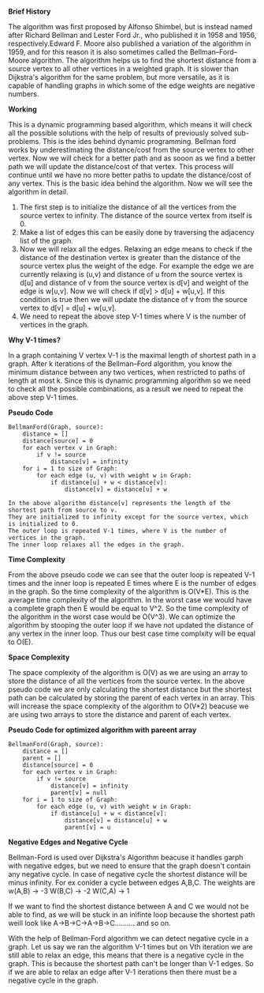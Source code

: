 **Brief History**

The algorithm was first proposed by Alfonso Shimbel, but is instead named after Richard Bellman and Lester Ford Jr., who published it in 1958 and 1956, respectively.Edward F. Moore also published a variation of the algorithm in 1959, and for this reason it is also sometimes called the Bellman–Ford–Moore algorithm. The algorithm helps us to find the shortest distance from a source vertex to all other vertices in a weighted graph. It is slower than Dijkstra's algorithm for the same problem, but more versatile, as it is capable of handling graphs in which some of the edge weights are negative numbers.

**Working**

This is a dynamic programming based algorithm, which means it will check all the possible solutions with the help of results of previously solved sub-problems. This is the ides behind dynamic programming. Bellman ford works by underestimating the distance/cost from the source vertex to other vertex. Now we will check for a better path and as sooon as we find a better path we will update the distance/cost of that vertex. This process will continue until we have no more better paths to update the distance/cost of any vertex. This is the basic idea behind the algorithm. Now we will see the algorithm in detail.
1. The first step is to initialize the distance of all the vertices from the source vertex to infinity. The distance of the source vertex from itself is 0.
2. Make a list of edges this can be easily done by traversing the adjacency list of the graph.
3. Now we will relax all the edges. Relaxing an edge means to check if the distance of the destination vertex is greater than the distance of the source vertex plus the weight of the edge. For example the edge we are currently relaxing is (u,v) and distance of u from the source vertex is d\[u\] and distance of v from the source vertex is d\[v\] and weight of the edge is w\[u,v\]. Now we will check if d\[v\] > d\[u\] + w\[u,v\]. If this condition is true then we will update the distance of v from the source vertex to d\[v\] = d\[u\] + w\[u,v\].
4. We need to repeat the above step V-1 times where V is the number of vertices in the graph.

**Why V-1 times?**

In a graph containing V vertex V-1 is the maximal length of shortest path in a graph. After k iterations of the Bellman–Ford algorithm, you know the minimum distance between any two vertices, when restricted to paths of length at most k. Since this is dynamic programming algorithm so we need to check all the possible combinations, as a result we need to repeat the above step V-1 times.

**Pseudo Code**

    BellmanFord(Graph, source):
        distance = [] 
        distance[source] = 0
        for each vertex v in Graph: 
            if v != source
                distance[v] = infinity
        for i = 1 to size of Graph:
            for each edge (u, v) with weight w in Graph:
                if distance[u] + w < distance[v]:
                    distance[v] = distance[u] + w
    
    In the above algorithm distance[v] represents the length of the shortest path from source to v.
    They are initialized to infinity except for the source vertex, which is initialized to 0.
    The outer loop is repeated V-1 times, where V is the number of vertices in the graph.
    The inner loop relaxes all the edges in the graph.

**Time Complexity**

From the above pseudo code we can see that the outer loop is repeated V-1 times and the inner loop is repeated E times where E is the number of edges in the graph. So the time complexity of the algorithm is O(V*E). This is the average time complexity of the algorithm. In the worst case we would have a complete graph then E would be equal to V^2. So the time complexity of the algorithm in the worst case would be O(V^3). We can optimize the algorithm by stooping the outer loop if we have not updated the distance of any vertex in the inner loop. Thus our best case time complxity will be equal to O(E).

**Space Complexity**

The space complexity of the algorithm is O(V) as we are using an array to store the distance of all the vertices from the source vertex. In the above pseudo code we are only calculating the shortest distance but the shortest path can be calculated by storing the parent of each vertex in an array. This will increase the space complexity of the algorithm to O(V*2) beacuse we are using two arrays to store the distance and parent of each vertex.


**Pseudo Code for optimized algorithm with pareent array**

    BellmanFord(Graph, source):
        distance = [] 
        parent = []
        distance[source] = 0
        for each vertex v in Graph: 
            if v != source
                distance[v] = infinity
                parent[v] = null
        for i = 1 to size of Graph:
            for each edge (u, v) with weight w in Graph:
                if distance[u] + w < distance[v]:
                    distance[v] = distance[u] + w
                    parent[v] = u


**Negative Edges and Negative Cycle**

Bellman-Ford is used over Dijkstra's Algorithm beacuse it handles garph with negative edges, but we need to ensure that the graph doesn't contain any negative cycle. In case of negative cycle the shortest distance will be minus infinity. For ex conider a cycle between edges A,B,C. The weights are 
w(A,B) -> -3
W(B,C) -> -2
W(C,A) -> 1

If we want to find the shortest distance between A and C we would not be able to find, as we will be stuck in an inifinte loop because the shortest path weill look like A->B->C->A->B->C.......... and so on. 

With the help of Bellman-Ford algorithm we can detect negative cycle in a graph. Let us say we ran the algorithm V-1 times but on Vth iteration we are still able to relax an edge, this means that there is a negative cycle in the graph. This is because the shortest path can't be longer than V-1 edges. So if we are able to relax an edge after V-1 iterations then there must be a negative cycle in the graph.